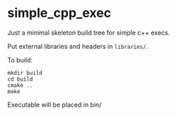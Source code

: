 # simple_cpp_exec
Just a minimal skeleton build tree for simple c++ execs.

Put external libraries and headers in `libraries/`.

To build:
```
mkdir build
cd build
cmake ..
make
```

Executable will be placed in bin/

